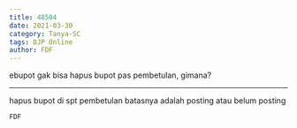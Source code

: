 ```yaml
---
title: 48504
date: 2021-03-30
category: Tanya-SC
tags: DJP Online
author: FDF
---
```


ebupot gak bisa hapus bupot pas pembetulan, gimana?

---

hapus bupot di spt pembetulan batasnya adalah posting atau belum posting

`FDF`
